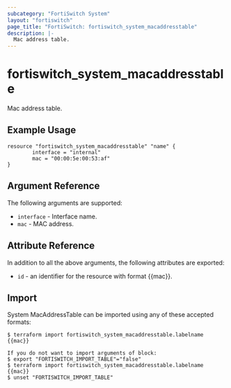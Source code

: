 ```yaml
---
subcategory: "FortiSwitch System"
layout: "fortiswitch"
page_title: "FortiSwitch: fortiswitch_system_macaddresstable"
description: |-
  Mac address table.
---
```


# fortiswitch_system_macaddresstable
Mac address table.

## Example Usage

```hcl
resource "fortiswitch_system_macaddresstable" "name" {
        interface = "internal"
        mac = "00:00:5e:00:53:af"
}
```

## Argument Reference

The following arguments are supported:

* `interface` - Interface name.
* `mac` - MAC address.


## Attribute Reference

In addition to all the above arguments, the following attributes are exported:
* `id` - an identifier for the resource with format {{mac}}.

## Import

System MacAddressTable can be imported using any of these accepted formats:
```
$ terraform import fortiswitch_system_macaddresstable.labelname {{mac}}

If you do not want to import arguments of block:
$ export "FORTISWITCH_IMPORT_TABLE"="false"
$ terraform import fortiswitch_system_macaddresstable.labelname {{mac}}
$ unset "FORTISWITCH_IMPORT_TABLE"
```
